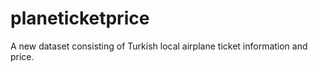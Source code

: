 # planeticketprice
A new dataset consisting of Turkish local airplane ticket information and price.
